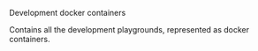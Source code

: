Development docker containers

Contains all the development playgrounds, represented as docker containers.
